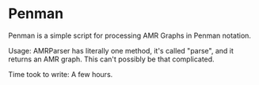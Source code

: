 # Penman
Penman is a simple script for processing AMR Graphs in Penman notation.

Usage: AMRParser has literally one method, it's called "parse", and it returns an AMR graph. This can't possibly be that complicated. 

Time took to write: A few hours. 


